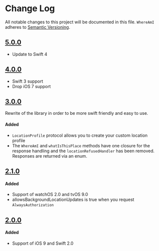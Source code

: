 # Change Log
All notable changes to this project will be documented in this file.
`WhereAmI` adheres to [Semantic Versioning](http://semver.org/).

## [5.0.0](https://github.com/lypiut/WhereAmI/releases/tag/5.0.0)

- Update to Swift 4

## [4.0.0](https://github.com/lypiut/WhereAmI/releases/tag/4.0.0)

- Swift 3 support
- Drop iOS 7 support

## [3.0.0](https://github.com/lypiut/WhereAmI/releases/tag/3.0.0)

Rewrite of the library in order to be more swift friendly and easy to use.

#### Added
- `LocationProfile` protocol allows you to create your custom location profile
- The `WhereAmI` and `whatIsThisPlace` methods have one closure for the response handling and the `locationRefusedHandler` has been removed. Responses are returned via an enum.

## [2.1.0](https://github.com/lypiut/WhereAmI/releases/tag/2.1.0)

#### Added
- Support of watchOS 2.0 and tvOS 9.0
- allowsBackgroundLocationUpdates is true when you request `AlwaysAuthorization`

## [2.0.0](https://github.com/lypiut/WhereAmI/releases/tag/2.0.0)

#### Added
- Support of iOS 9 and Swift 2.0
